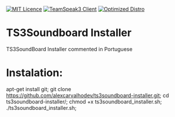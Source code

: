 [![MIT Licence](https://img.shields.io/badge/License-MIT-blue.svg)](https://github.com/AlexCarvalhoDev/ts3soundboard-installer/blob/master/LICENSE)
[![TeamSpeak3 Client](https://img.shields.io/badge/TS3%20Client-3.0.18.2-green.svg)](http://dl.4players.de/ts/releases/3.0.18.2/)
[![Optimized Distro](https://img.shields.io/badge/Best%20Distro-Debin%207-red.svg)](https://www.debian.org/releases/wheezy/)


# TS3Soundboard Installer
TS3SoundBoard Installer commented in Portuguese
# Instalation:
apt-get install git;
git clone https://github.com/alexcarvalhodev/ts3soundboard-installer.git;
cd ts3soundboard-installer/;
chmod +x ts3soundboard_installer.sh;
./ts3soundboard_installer.sh;
